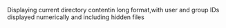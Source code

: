 Displaying current directory contentin long format,with user and group IDs displayed numerically and  including hidden files
